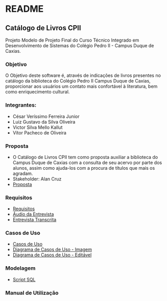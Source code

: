 # README

## Catálogo de Livros CPII

Projeto Modelo de Projeto Final do Curso Técnico Integrado em Desenvolvimento de Sistemas do Colégio Pedro II - Campus Duque de Caxias.

### Objetivo

O Objetivo deste software é, através de indicações de livros presentes no catálogo da biblioteca do Colégio Pedro II Campus Duque de Caxias, proporcionar aos usuários um contato mais confortável à literatura, bem como enriquecimento cultural.

### Integrantes:
- César Veríssimo Ferreira Junior
- Luiz Gustavo da Silva Oliveira
- Victor Silva Mello Kallut
- Vítor Pacheco de Oliveira

### Proposta
- O Catálogo de Livros CPII tem como proposta auxiliar a biblioteca do Campus Duque de Caxias com a consulta de seu acervo por parte dos alunos, assim como ajuda-los com a procura de títulos que mais os agradam.
- Stakeholder: Alan Cruz
- [Proposta](https://github.com/cp2-dc-info-projeto-final/catalogo-livros-cpii/blob/master/Documentacao/proposta%20projeto%20final.md)

### Requisitos
- [Requisitos](https://github.com/cp2-dc-info-projeto-final/catalogo-livros-cpii/blob/master/Documentacao/Requisitos.md)
- [Áudio da Entrevista](https://github.com/cp2-dc-info-projeto-final/catalogo-livros-cpii/blob/master/Documentacao/AUDIO-ENTREVISTA.mp3)
- [Entrevista Transcrita](https://github.com/cp2-dc-info-projeto-final/catalogo-livros-cpii/blob/master/Documentacao/entrevista.md)

### Casos de Uso

- [Casos de Uso](https://github.com/cp2-dc-info-projeto-final/catalogo-livros-cpii/blob/master/Documentacao/Casos%20de%20Uso.md)
- [Diagrama de Casos de Uso - Imagem](https://github.com/cp2-dc-info-projeto-final/catalogo-livros-cpii/blob/master/Documentacao/Diagrama%20Casos%20de%20Uso%20-%20Cat%C3%A1logo%20de%20Livros.png)
- [Diagrama de Casos de Uso - Editável](https://github.com/cp2-dc-info-projeto-final/catalogo-livros-cpii/blob/master/Documentacao/Diagrama%20Casos%20de%20Uso%20-%20Cat%C3%A1logo%20de%20Livros.drawio)

### Modelagem
- [Script SQL](https://github.com/cp2-dc-info-projeto-final/catalogo-livros-cpii/blob/master/Implementacao/Script.sql)

### Manual de Utilização
